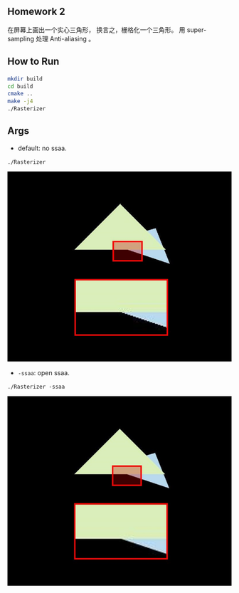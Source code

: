 ## Homework 2

在屏幕上画出一个实心三角形， 换言之，栅格化一个三角形。
用 super-sampling 处理 Anti-aliasing 。

## How to Run

```bash
mkdir build
cd build
cmake ..
make -j4
./Rasterizer
```

## Args

- default: no ssaa.

```
./Rasterizer
```

![](default.jpg)

- `-ssaa`: open ssaa.

```
./Rasterizer -ssaa
```

![](ssaa.jpg)